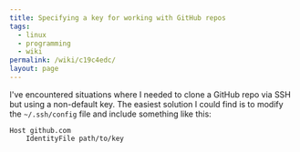 ```yaml
---
title: Specifying a key for working with GitHub repos
tags:
  - linux
  - programming
  - wiki
permalink: /wiki/c19c4edc/
layout: page
---
```


I've encountered situations where I needed to clone a GitHub repo via SSH but using a non-default key. The easiest solution I could find is to modify the `~/.ssh/config` file and include something like this:

```
Host github.com
	IdentityFile path/to/key
```
